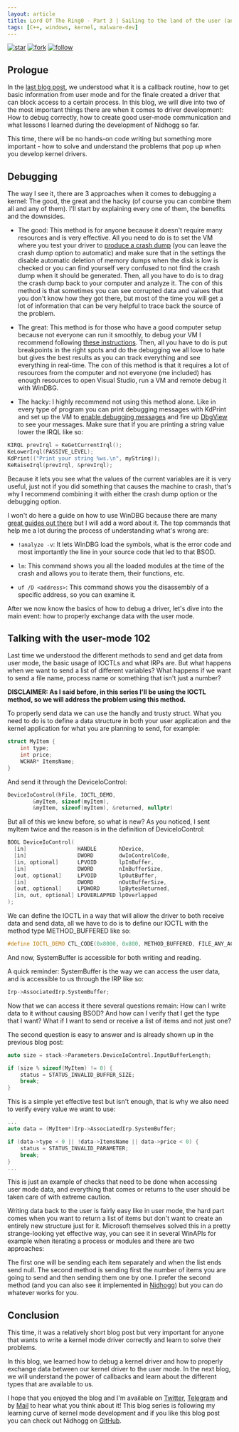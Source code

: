 ```yaml
---
layout: article
title: Lord Of The Ring0 - Part 3 | Sailing to the land of the user (and debugging the ship)
tags: [C++, windows, kernel, malware-dev]
---
```


[![star](https://img.shields.io/badge/star-100000?style=for-the-badge&logo=Github&logoColor=white)](https://github.com/Idov31/Nidhogg) [![fork](https://img.shields.io/badge/fork-100000?style=for-the-badge&logo=Github&logoColor=white)](https://github.com/Idov31/Nidhogg/fork) [![follow](https://img.shields.io/badge/follow-100000?style=for-the-badge&logo=Github&logoColor=white)](https://github.com/Idov31)

## Prologue

In the [last blog post](https://idov31.github.io/2022/08/04/lord-of-the-ring0-p2.html), we understood what it is a callback routine, how to get basic information from user mode and for the finale created a driver that can block access to a certain process. In this blog, we will dive into two of the most important things there are when it comes to driver development: How to debug correctly, how to create good user-mode communication and what lessons I learned during the development of Nidhogg so far.

This time, there will be no hands-on code writing but something more important - how to solve and understand the problems that pop up when you develop kernel drivers.

## Debugging

The way I see it, there are 3 approaches when it comes to debugging a kernel: The good, the great and the hacky (of course you can combine them all and any of them).
I'll start by explaining every one of them, the benefits and the downsides.

- The good: This method is for anyone because it doesn't require many resources and is very effective. All you need to do is to set the VM where you test your driver to [produce a crash dump](https://learn.microsoft.com/en-us/windows/client-management/generate-kernel-or-complete-crash-dump) (you can leave the crash dump option to automatic) and make sure that in the settings the disable automatic deletion of memory dumps when the disk is low is checked or you can find yourself very confused to not find the crash dump when it should be generated. Then, all you have to do is to drag the crash dump back to your computer and analyze it. The con of this method is that sometimes you can see corrupted data and values that you don't know how they got there, but most of the time you will get a lot of information that can be very helpful to trace back the source of the problem.

- The great: This method is for those who have a good computer setup because not everyone can run it smoothly, to debug your VM I recommend following [these instructions](https://learn.microsoft.com/en-us/windows-hardware/drivers/debugger/setting-up-a-network-debugging-connection). Then, all you have to do is put breakpoints in the right spots and do the debugging we all love to hate but gives the best results as you can track everything and see everything in real-time. The con of this method is that it requires a lot of resources from the computer and not everyone (me included) has enough resources to open Visual Studio, run a VM and remote debug it with WinDBG.

- The hacky: I highly recommend not using this method alone. Like in every type of program you can print debugging messages with KdPrint and set up the VM to [enable debugging messages](https://community.carbonblack.com/t5/Knowledge-Base/CB-Defense-How-to-Toggle-Kernel-Debug-Logging-To-Gather-A-Full/ta-p/87318) and fire up [DbgView](https://learn.microsoft.com/en-us/sysinternals/downloads/debugview) to see your messages. Make sure that if you are printing a string value lower the IRQL like so:

```cpp
KIRQL prevIrql = KeGetCurrentIrql();
KeLowerIrql(PASSIVE_LEVEL);
KdPrint(("Print your string %ws.\n", myString));
KeRaiseIrql(prevIrql, &prevIrql);
```

Because it lets you see what the values of the current variables are it is very useful, just not if you did something that causes the machine to crash, that's why I recommend combining it with either the crash dump option or the debugging option.

I won't do here a guide on how to use WinDBG because there are many [great guides out there](https://learn.microsoft.com/en-us/windows-hardware/drivers/debugger/getting-started-with-windbg--kernel-mode-) but I will add a word about it. The top commands that help me a lot during the process of understanding what's wrong are:

- ```!analyze -v```: It lets WinDBG load the symbols, what is the error code and most importantly the line in your source code that led to that BSOD.

- ```lm```: This command shows you all the loaded modules at the time of the crash and allows you to iterate them, their functions, etc.

- ```uf /D <address>```: This command shows you the disassembly of a specific address, so you can examine it.

After we now know the basics of how to debug a driver, let's dive into the main event: how to properly exchange data with the user mode.

## Talking with the user-mode 102

Last time we understood the different methods to send and get data from user mode, the basic usage of IOCTLs and what IRPs are. But what happens when we want to send a list of different variables? What happens if we want to send a file name, process name or something that isn't just a number?

**DISCLAIMER: As I said before, in this series I'll be using the IOCTL method, so we will address the problem using this method.**

To properly send data we can use the handly and trusty struct. What you need to do is to define a data structure in both your user application and the kernel application for what you are planning to send, for example:

```cpp
struct MyItem {
    int type;
    int price;
    WCHAR* ItemsName;
}
```

And send it through the DeviceIoControl:

```cpp
DeviceIoControl(hFile, IOCTL_DEMO,
        &myItem, sizeof(myItem),
        &myItem, sizeof(myItem), &returned, nullptr)
```

But all of this we knew before, so what is new? As you noticed, I sent myItem twice and the reason is in the definition of DeviceIoControl:

```cpp
BOOL DeviceIoControl(
  [in]                HANDLE       hDevice,
  [in]                DWORD        dwIoControlCode,
  [in, optional]      LPVOID       lpInBuffer,
  [in]                DWORD        nInBufferSize,
  [out, optional]     LPVOID       lpOutBuffer,
  [in]                DWORD        nOutBufferSize,
  [out, optional]     LPDWORD      lpBytesReturned,
  [in, out, optional] LPOVERLAPPED lpOverlapped
);
```

We can define the IOCTL in a way that will allow the driver to both receive data and send data, all we have to do is to define our IOCTL with the method type METHOD_BUFFERED like so:

```cpp
#define IOCTL_DEMO CTL_CODE(0x8000, 0x800, METHOD_BUFFERED, FILE_ANY_ACCESS)
```

And now, SystemBuffer is accessible for both writing and reading.

A quick reminder: SystemBuffer is the way we can access the user data, and is accessible to us through the IRP like so:

```cpp
Irp->AssociatedIrp.SystemBuffer;
```

Now that we can access it there several questions remain: How can I write data to it without causing BSOD? And how can I verify that I get the type that I want? What if I want to send or receive a list of items and not just one?

The second question is easy to answer and is already shown up in the previous blog post:

```cpp
auto size = stack->Parameters.DeviceIoControl.InputBufferLength;

if (size % sizeof(MyItem) != 0) {
    status = STATUS_INVALID_BUFFER_SIZE;
    break;
}
```

This is a simple yet effective test but isn't enough, that is why we also need to verify every value we want to use:

```cpp
...
auto data = (MyItem*)Irp->AssociatedIrp.SystemBuffer;

if (data->type < 0 || !data->ItemsName || data->price < 0) {
    status = STATUS_INVALID_PARAMETER;
    break;
}
...
```

This is just an example of checks that need to be done when accessing user mode data, and everything that comes or returns to the user should be taken care of with extreme caution.

Writing data back to the user is fairly easy like in user mode, the hard part comes when you want to return a list of items but don't want to create an entirely new structure just for it. Microsoft themselves solved this in a pretty strange-looking yet effective way, you can see it in several WinAPIs for example when iterating a process or modules and there are two approaches:

The first one will be sending each item separately and when the list ends send null. The second method is sending first the number of items you are going to send and then sending them one by one. I prefer the second method (and you can also see it implemented in [Nidhogg](https://github.com/Idov31/Nidhogg/blob/master/Nidhogg/Nidhogg.cpp#L546-L697)) but you can do whatever works for you.

## Conclusion

This time, it was a relatively short blog post but very important for anyone that wants to write a kernel mode driver correctly and learn to solve their problems.

In this blog, we learned how to debug a kernel driver and how to properly exchange data between our kernel driver to the user mode. In the next blog, we will understand the power of callbacks and learn about the different types that are available to us.

I hope that you enjoyed the blog and I'm available on [Twitter](https://twitter.com/Idov31), [Telegram](https://t.me/idov31) and by [Mail](mailto:idov3110@gmail.com) to hear what you think about it!
This blog series is following my learning curve of kernel mode development and if you like this blog post you can check out Nidhogg on [GitHub](https://github.com/idov31/Nidhogg).
